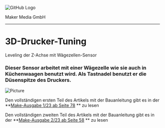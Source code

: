 ![GitHub Logo](http://www.heise.de/make/icons/make_logo.png)

Maker Media GmbH
*** 

# 3D-Drucker-Tuning

Leveling der Z-Achse mit Wägezellen-Sensor 

### Dieser Sensor arbeitet mit einer Wägezelle wie sie auch in Küchenwaagen benutzt wird. Als Tastnadel benutzt er die Düsenspitze des Druckers.

![Picture](https://github.com/MakeMagazinDE/3D-Drucker-Tuning/blob/main/Aufmacher_quer.JPG)

Den vollständigen ersten Teil des Artikels mit der Bauanleitung gibt es in der **[Make-Ausgabe 1/23 ab Seite 78](https://www.heise.de/ratgeber/3D-Drucker-tunen-Teil-1-Wie-Sie-den-Homing-Prozess-optimieren-7480214.html) ** zu lesen

Den vollständigen zweiten Teil des Artikels mit der Bauanleitung gibt es in der **[Make-Ausgabe 2/23 ab Seite 58](https://github.com/MakeMagazinDE/3D-Drucker-Tuning/blob/main/README.md) ** zu lesen


